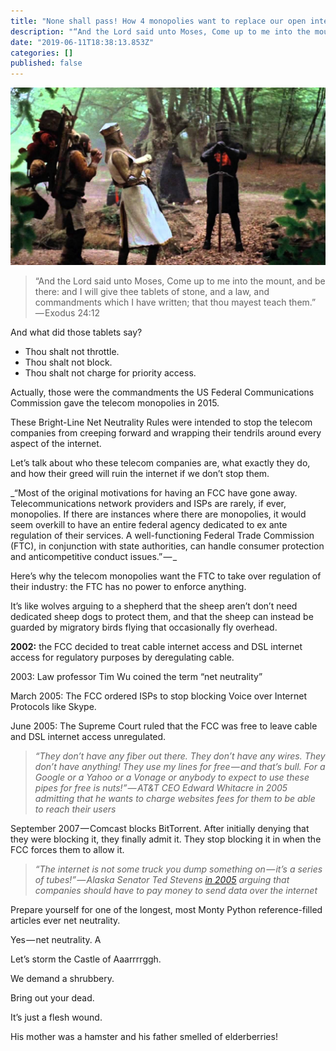 ```yaml
---
title: "None shall pass! How 4 monopolies want to replace our open internet with a bunch of toll gates"
description: "“And the Lord said unto Moses, Come up to me into the mount, and be there: and I will give thee tablets of stone, and a law, and…"
date: "2019-06-11T18:38:13.853Z"
categories: []
published: false
---
```


![The Black Knight from Monty Python’s The Holy Grail (1975)](./asset-1.jpeg)

> “And the Lord said unto Moses, Come up to me into the mount, and be there: and I will give thee tablets of stone, and a law, and commandments which I have written; that thou mayest teach them.” — Exodus 24:12

And what did those tablets say?

-   Thou shalt not throttle. 
-   Thou shalt not block. 
-   Thou shalt not charge for priority access.

Actually, those were the commandments the US Federal Communications Commission gave the telecom monopolies in 2015. 

These Bright-Line Net Neutrality Rules were intended to stop the telecom companies from creeping forward and wrapping their tendrils around every aspect of the internet.

Let’s talk about who these telecom companies are, what exactly they do, and how their greed will ruin the internet if we don’t stop them.

_“Most of the original motivations for having an FCC have gone away. Telecommunications network providers and ISPs are rarely, if ever, monopolies. If there are instances where there are monopolies, it would seem overkill to have an entire federal agency dedicated to ex ante regulation of their services. A well-functioning Federal Trade Commission (FTC), in conjunction with state authorities, can handle consumer protection and anticompetitive conduct issues.” — _

  

Here’s why the telecom monopolies want the FTC to take over regulation of their industry: the FTC has no power to enforce anything. 

It’s like wolves arguing to a shepherd that the sheep aren’t don’t need dedicated sheep dogs to protect them, and that the sheep can instead be guarded by migratory birds flying that occasionally fly overhead.

  

>   

**2002:** the FCC decided to treat cable internet access and DSL internet access for regulatory purposes by deregulating cable.

2003: Law professor Tim Wu coined the term “net neutrality”

March 2005: The FCC ordered ISPs to stop blocking Voice over Internet Protocols like Skype.

June 2005: The Supreme Court ruled that the FCC was free to leave cable and DSL internet access unregulated.

> _“They don’t have any fiber out there. They don’t have any wires. They don’t have anything! They use my lines for free — and that’s bull. For a Google or a Yahoo or a Vonage or anybody to expect to use these pipes for free is nuts!” — AT&T CEO Edward Whitacre in 2005 admitting that he wants to charge websites fees for them to be able to reach their users_

  

September 2007 — Comcast blocks BitTorrent. After initially denying that they were blocking it, they finally admit it. They stop blocking it in when the FCC forces them to allow it.

  

> _“The internet is not some truck you dump something on — it’s a series of tubes!” — Alaska Senator Ted Stevens_ [_in 2005_](https://www.youtube.com/watch?v=f99PcP0aFNE) _arguing that companies should have to pay money to send data over the internet_

  

  

  

  

  

  

  

  

  

  

  

  

  

  

  

  

  

  

  

  

  

Prepare yourself for one of the longest, most Monty Python reference-filled articles ever net neutrality. 

Yes — net neutrality. A 

  

Let’s storm the Castle of Aaarrrrggh.

  

We demand a shrubbery.

  

Bring out your dead.

  

  

  

It’s just a flesh wound.

  

His mother was a hamster and his father smelled of elderberries!
